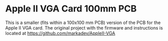 # Apple II VGA Card 100mm PCB

This is a smaller (fits within a 100x100 mm PCB) version of the PCB for the Apple II VGA card. The
original project with the firmware and instructions is located at https://github.com/markadev/AppleII-VGA


